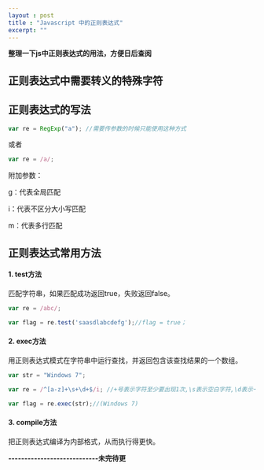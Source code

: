 ```yaml
---
layout : post
title : "Javascript 中的正则表达式"
excerpt: ""
---
```


**整理一下js中正则表达式的用法，方便日后查阅**

## 正则表达式中需要转义的特殊字符



## 正则表达式的写法

```javascript	
var re = RegExp("a"); //需要传参数的时候只能使用这种方式
```
	
或者	

```javascript
var re = /a/;
```

附加参数：
	
g：代表全局匹配	
	
i：代表不区分大小写匹配	
	
m：代表多行匹配


## 正则表达式常用方法	

#### 1. test方法	

匹配字符串，如果匹配成功返回true，失败返回false。
		

```javascript
var re = /abc/;

var flag = re.test('saasdlabcdefg');//flag = true；
```

#### 2. exec方法

用正则表达式模式在字符串中运行查找，并返回包含该查找结果的一个数组。

```javascript
var str = "Windows 7";

var re = /^[a-z]+\s+\d+$/i; //+号表示字符至少要出现1次,\s表示空白字符,\d表示一个数字  

var flag = re.exec(str);//(Windows 7)
```	

#### 3. compile方法

把正则表达式编译为内部格式，从而执行得更快。


**----------------------------未完待更**




